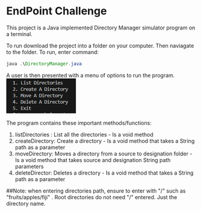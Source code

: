 
# EndPoint Challenge

This project is a Java implemented Directory Manager simulator program on a terminal.

To run download the project into a folder on your computer. Then naviagate to the folder. To run, enter command: 
```java
java .\DirectoryManager.java
```

A user is then presented with a menu of options to run the program. 
![Screenshot of initial program options menu.](/assets/images/menu.PNG)

The program contains these important methods/functions:
1. listDirectories : List all the directories - Is a void method
2. createDirectory: Create a directory - Is a void method that takes a String path as a parameter
3. moveDirectory: Moves a directory from a source to designation folder - Is a void method that takes source and designation String path parameters
4. deleteDirector: Deletes a directory - Is a void method that takes a String path as a parameter

##Note: when entering directories path, ensure to enter with "/" such as "fruits/apples/fiji" . Root directories do not need "/" entered. Just the directory name. 
